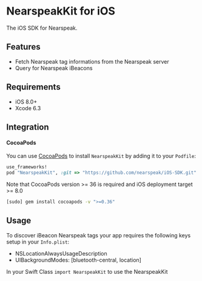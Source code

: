 # NearspeakKit for iOS

The iOS SDK for Nearspeak.

## Features

* Fetch Nearspeak tag informations from the Nearspeak server
* Query for Nearspeak iBeacons

## Requirements
- iOS 8.0+
- Xcode 6.3

## Integration

#### CocoaPods
You can use [CocoaPods](http://cocoapods.org) to install `NearspeakKit` by adding it to your `Podfile`:
```ruby
use_frameworks!
pod "NearspeakKit", :git => "https://github.com/nearspeak/iOS-SDK.git"
```

Note that CocoaPods version >= 36 is required and iOS deployment target >= 8.0
```bash
[sudo] gem install cocoapods -v ">=0.36"
```

## Usage

To discover iBeacon Nearspeak tags your app requires the following keys setup in your `Info.plist`:
* NSLocationAlwaysUsageDescription
* UIBackgroundModes: [bluetooth-central, location]

In your Swift Class `import NearspeakKit` to use the NearspeakKit
